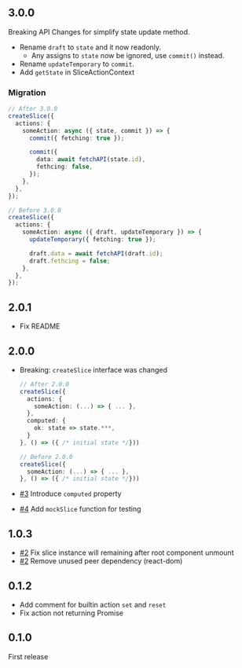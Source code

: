 ## 3.0.0

Breaking API Changes for simplify state update method.

- Rename `draft` to `state` and it now readonly.
  - Any assigns to `state` now be ignored, use `commit()` instead.
- Rename `updateTemporary` to `commit`.
- Add `getState` in SliceActionContext

### Migration

```ts
// After 3.0.0
createSlice({
  actions: {
    someAction: async ({ state, commit }) => {
      commit({ fetching: true });

      commit({
        data: await fetchAPI(state.id),
        fethcing: false,
      });
    },
  },
});

// Before 3.0.0
createSlice({
  actions: {
    someAction: async ({ draft, updateTemporary }) => {
      updateTemporary({ fetching: true });

      draft.data = await fetchAPI(draft.id);
      draft.fethcing = false;
    },
  },
});
```

## 2.0.1

- Fix README

## 2.0.0

- Breaking: `createSlice` interface was changed

  ```ts
  // After 2.0.0
  createSlice({
    actions: {
      someAction: (...) => { ... },
    },
    computed: {
      ok: state => state.***,
    }
  }, () => ({ /* initial state */}))

  // Before 2.0.0
  createSlice({
    someAction: (...) => { ... },
  }, () => ({ /* initial state */}))
  ```

- [#3](https://github.com/fleur-js/lys/pull/3) Introduce `computed` property
- [#4](https://github.com/fleur-js/lys/pull/4) Add `mockSlice` function for testing

## 1.0.3

- [#2](https://github.com/fleur-js/lys/pull/2) Fix slice instance will remaining after root component unmount
- [#2](https://github.com/fleur-js/lys/pull/2) Remove unused peer dependency (react-dom)

## 0.1.2

- Add comment for builtin action `set` and `reset`
- Fix action not returning Promise

## 0.1.0

First release
